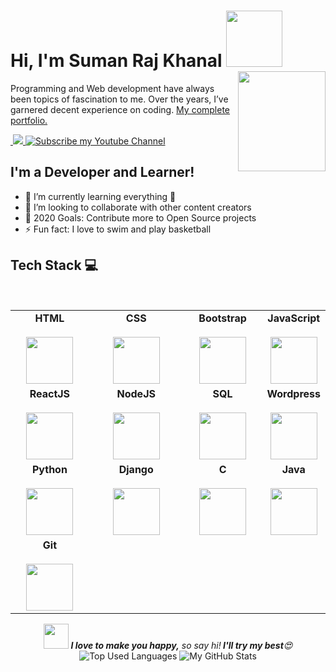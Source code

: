 <h1> Hi, I'm Suman Raj Khanal <img src="https://media.giphy.com/media/gM5qFksULw54NMWyry/giphy.gif" height="90"/>
  <img align="right" src="https://www.montana.edu/everest/facts/images/ff03_01.png" width="140px" height="160px">
</h1>
<p>Programming and Web development have always been topics of fascination to me. Over the years, I’ve garnered decent experience on coding. 
  <a href="https://www.sumanrajkhanal.com.np" target="_blank">My complete portfolio.</a>
</p>
<a href="https://www.sumanrajkhanal.com.np" target="_blank">
<img src="https://img.shields.io/website?label=sumanrajkhanal.com.np&style=for-the-badge&url=https%3A%2F%2Fcodestackr.com"
    alt="">
</a><br>  
 <a href="https://t.me/NPsrk">
    <img src="https://img.shields.io/badge/Connect%20on-telegram-red.svg?style=for-the-badge&logo=telegram" alt="">
</a>
<a href="https://www.linkedin.com/in/suman-raj-khanal-87330b1b4?fbclid=IwAR0fdwc4jPO6oil47CaEFoOrAH_CBHf3CN64PDfZmlrGU_I53eqn6rsTPeA&challengeId=AQFMDYKgCPfFYQAAAXSly5quVuxB_m0sw2iLySrt2Wsx3k8neFZ54NgMoRFoW6lOhPYzshLHimolK_fyhFAcOEQ5XfNTdJxk-Q&submissionId=7d16fdf8-d526-3616-c50b-d768dd66165e"><img src="https://img.shields.io/badge/Connect%20on-LinkedIn-blue.svg?style=for-the-badge&logo=LinkedIn">
</a>
<a href="https://twitter.com/SumanRajKhanal1"><img src="https://img.shields.io/badge/Connect%20on-twitter-blue.svg?style=for-the-badge&logo=twitter" alt="Subscribe my Youtube Channel">
</a>

## I'm a  Developer and Learner!

- 🌱 I’m currently learning everything 🤣
- 👯 I’m looking to collaborate with other content creators
- 🥅 2020 Goals: Contribute more to Open Source projects
- ⚡ Fun fact: I love to swim and play basketball


## Tech Stack :computer:
<br/>
<center>
<table>
<tbody align="center">
 <tr>
   
<td align="center" width="25%">
<span><b><center>HTML</center></b></span><br/> 
<img height=75px src="https://img.icons8.com/color/2x/html-5.png"> 
</td>

   
<td align="center" width="30%">
<span><b><center>CSS</center></b></span><br/>  
<img height=75px src="https://img.icons8.com/color/2x/css3.png"> 
</td>

<td align="center" width="25%">
<span><b><center>Bootstrap</center></b></span><br/> 
<img height=75px src="https://img.icons8.com/color/2x/bootstrap.png"> 
</td>

<td align="center" width="25%">
<span><b><center>JavaScript</center></b></span><br/>  
<img height=75px src="https://img.icons8.com/color/2x/javascript.png"> 
</td>
</tr>

<tr> 
<td align="center" width="25%">
<span><b><center>ReactJS</center></b></span><br/> 
<img height=75px src="https://img.icons8.com/ultraviolet/2x/react.png"> 
</td>

<td align="center" width="25%">
<span><b><center>NodeJS</center></b></span> <br/>
<img height=75px src="https://img.icons8.com/color/2x/nodejs.png"> 
</td>

<td align="center" width="25%">
<span><b><center>SQL</center></b></span> <br/>
<img height=75px src="https://img.icons8.com/ios-filled/2x/sql.png"> 
</td>

 <td align="center" width="25%">
<span><b><center>Wordpress</center></b></span> <br/>
<img height=75px src="https://img.icons8.com/dusk/64/000000/wordpress.png"/>
</td>
</tr>

<tr>
<td align="center" width="25%">
<span><b><center>Python</center></b></span> <br/>
<img height=75px src="https://img.icons8.com/color/2x/python.png"> 
</td>
  
<td align="center" width="25%">
<span><b><center>Django</center></b></span> <br/>
<img height=75px src="https://img.icons8.com/color/48/000000/django.png"/>
</td>

<td align="center" width="25%">
<span><b><center>C</center></b></span> <br/>
<img height=75px src="https://img.icons8.com/color/48/000000/c-programming.png"/>
</td>

<td align="center" width="25%">
<span><b><center>Java</center></b></span> <br/>
<img height=75px src="https://img.icons8.com/dusk/64/000000/java-coffee-cup-logo.png"/>
</td>

</tr>
<tr>
 <td align="center" width="25%">
<span><b><center>Git</center></b></span> <br/>
<img height=75px src="https://img.icons8.com/ios-glyphs/2x/github-2.png"> 
</td>
</tr>

</tbody>
</table>

<img src="https://media3.giphy.com/media/2t9y9b5AH4ljV0S7fu/giphy.gif?cid=ecf05e47bbqe793q6egvgieiutuqd4xjpcrbilwozgmvohau&rid=giphy.gif" width="40" height="40"> <em><b>I love to make you happy,</b> so say hi!<b> I'll try my best</b>😍</em> <br>
![Top Used Languages](https://github-readme-stats.vercel.app/api/top-langs/?username=srksuman&layout=compact&theme=midnight-purple) ![My GitHub Stats](https://github-readme-stats.vercel.app/api?username=srksuman&count_private=true&show_icons=true&theme=midnight-purple)
